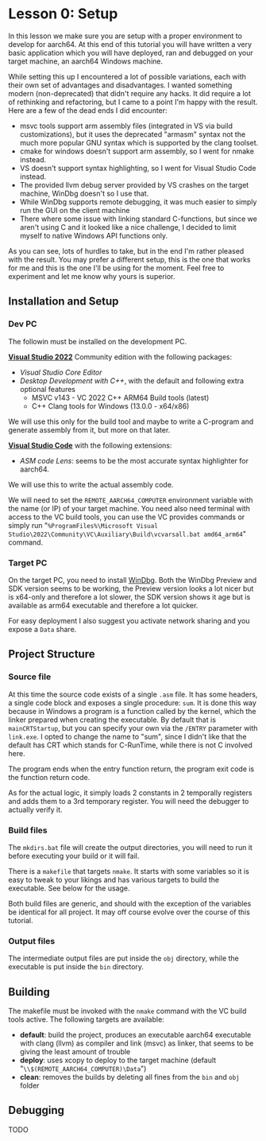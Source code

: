# Lesson 0: Setup

In this lesson we make sure you are setup with a proper environment to develop for aarch64.  At this end of this
tutorial you will have written a very basic application which you will have deployed, ran and debugged on your target machine, an aarch64 Windows machine.

While setting this up I encountered a lot of possible variations, each with their own set of advantages and disadvantages.  I wanted something modern (non-deprecated) that didn't require any hacks.  It did require a lot of
rethinking and refactoring, but I came to a point I'm happy with the result.  Here are a few of the dead ends I did encounter:

* msvc tools support arm assembly files (integrated in VS via build customizations), but it uses the deprecated "armasm" syntax not the much more popular GNU syntax which is supported by the clang toolset.
* cmake for windows doesn't support arm assembly, so I went for nmake instead.
* VS doesn't support syntax highlighting, so I went for Visual Studio Code instead.
* The provided llvm debug server provided by VS crashes on the target machine, WinDbg doesn't so I use that.
* While WinDbg supports remote debugging, it was much easier to simply run the GUI on the client  machine
* There where some issue with linking standard C-functions, but since we aren't using C and it looked like a nice challenge, I decided to limit myself to native Windows API functions only.

As you can see, lots of hurdles to take, but in the end I'm rather pleased with the result.  You may prefer a different setup, this is the one that works for me and this is the one I'll be using for the moment.  Feel free to experiment and let me know why yours is superior.

## Installation and Setup

### Dev PC
The followin must be installed on the development PC.

__[Visual Studio 2022](https://visualstudio.microsoft.com/)__ Community edition with the following packages:

* _Visual Studio Core Editor_
* _Desktop Development with C++_, with the default and following extra optional features
  * MSVC v143 - VC 2022 C++ ARM64 Build tools (latest)
  * C++ Clang tools for Windows (13.0.0 - x64/x86)

We will use this only for the build tool and maybe to write a C-program and generate assembly from it, but more on
that later.

__[Visual Studio Code](https://code.visualstudio.com/)__ with the following extensions:

* _ASM code Lens_: seems to be the most accurate syntax highlighter for aarch64.

We will use this to write the actual assembly code.

We will need to set the `REMOTE_AARCH64_COMPUTER` environment variable with the name (or IP) of your target machine.
You need also need terminal with access to the VC build tools, you can use the VC provides commands or simply run "`%ProgramFiles%\Microsoft Visual Studio\2022\Community\VC\Auxiliary\Build\vcvarsall.bat amd64_arm64`" command. 

### Target PC

On the target PC, you need to install [WinDbg](https://docs.microsoft.com/en-us/windows-hardware/drivers/debugger/debugger-download-tools).  Both the WinDbg Preview and SDK version seems to be working, the Preview version looks a lot nicer but is x64-only and therefore a lot slower, the SDK version shows it age but is available as arm64 executable and therefore a lot quicker.

For easy deployment I also suggest you activate network sharing and you expose a `Data` share.

## Project Structure

### Source file

At this time the source code exists of a single `.asm` file.  It has some headers, a single code block and exposes a single procedure: `sum`.  It is done this way because in Windows a program is a function called by the kernel, which the linker prepared when creating the executable.  By default that is `mainCRTStartup`, but you can specify your own via the `/ENTRY` parameter with `link.exe`.  I opted to change the name to "sum", since I didn't like that the default has CRT which stands for C-RunTime, while there is not C involved here.

The program ends when the entry function return, the program exit code is the function return code.

As for the actual logic, it simply loads 2 constants in 2 temporally registers and adds them to a 3rd temporary register.  You will need the debugger to actually verify it.

### Build files

The `mkdirs.bat` file will create the output directories, you will need to run it before executing your build or it will fail.

There is a `makefile` that targets `nmake`.  It starts with some variables so it is easy to tweak to your likings and has various targets to build the executable. See below for the usage.

Both build files are generic, and should with the exception of the variables be identical for all project.  It may off course evolve over the course of this tutorial.

### Output files

The intermediate output files are put inside the `obj` directory, while the executable is put inside the `bin` directory.

## Building

The makefile must be invoked with the `nmake` command with the VC build tools active.  The following targets are available:

* __default__: build the project, produces an executable aarch64 executable with clang (llvm) as compiler and link (msvc) as linker, that seems to be giving the least amount of trouble
* __deploy__: uses xcopy to deploy to the target machine (default "`\\$(REMOTE_AARCH64_COMPUTER)\Data`")
* __clean__: removes the builds by deleting all fines from the `bin` and `obj` folder

## Debugging

TODO

